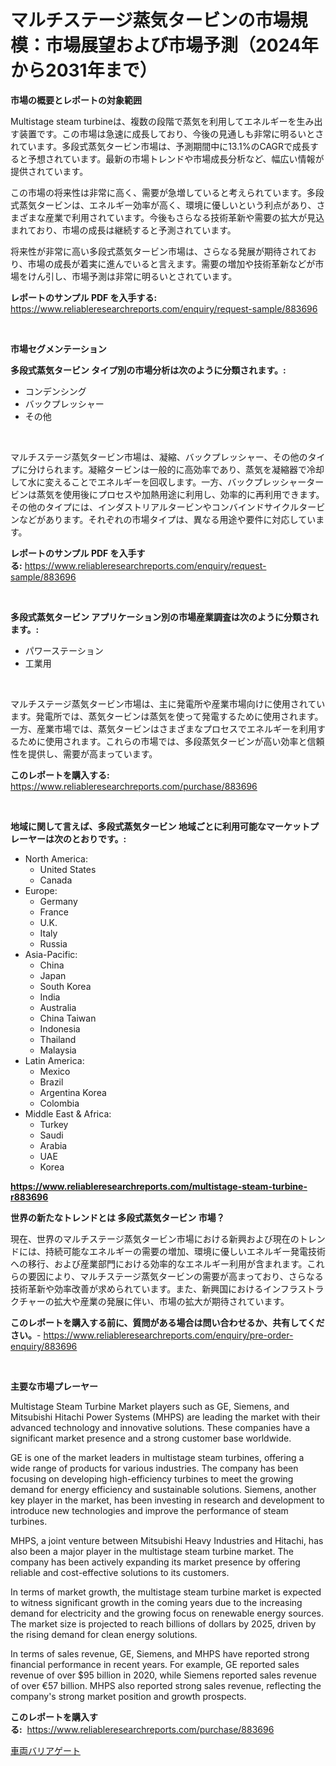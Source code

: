 <p><h1>マルチステージ蒸気タービンの市場規模：市場展望および市場予測（2024年から2031年まで）</h1></p><p><strong>市場の概要とレポートの対象範囲</strong></p>
<p><p>Multistage steam turbineは、複数の段階で蒸気を利用してエネルギーを生み出す装置です。この市場は急速に成長しており、今後の見通しも非常に明るいとされています。多段式蒸気タービン市場は、予測期間中に13.1%のCAGRで成長すると予想されています。最新の市場トレンドや市場成長分析など、幅広い情報が提供されています。</p><p>この市場の将来性は非常に高く、需要が急増していると考えられています。多段式蒸気タービンは、エネルギー効率が高く、環境に優しいという利点があり、さまざまな産業で利用されています。今後もさらなる技術革新や需要の拡大が見込まれており、市場の成長は継続すると予測されています。</p><p>将来性が非常に高い多段式蒸気タービン市場は、さらなる発展が期待されており、市場の成長が着実に進んでいると言えます。需要の増加や技術革新などが市場をけん引し、市場予測は非常に明るいとされています。</p></p>
<p><strong>レポートのサンプル PDF を入手する:</strong> <a href="https://www.reliableresearchreports.com/enquiry/request-sample/883696">https://www.reliableresearchreports.com/enquiry/request-sample/883696</a></p>
<p>&nbsp;</p>
<p><strong>市場セグメンテーション</strong></p>
<p><strong>多段式蒸気タービン タイプ別の市場分析は次のように分類されます。:</strong></p>
<p><ul><li>コンデンシング</li><li>バックプレッシャー</li><li>その他</li></ul></p>
<p>&nbsp;</p>
<p><p>マルチステージ蒸気タービン市場は、凝縮、バックプレッシャー、その他のタイプに分けられます。凝縮タービンは一般的に高効率であり、蒸気を凝縮器で冷却して水に変えることでエネルギーを回収します。一方、バックプレッシャータービンは蒸気を使用後にプロセスや加熱用途に利用し、効率的に再利用できます。その他のタイプには、インダストリアルタービンやコンバインドサイクルタービンなどがあります。それぞれの市場タイプは、異なる用途や要件に対応しています。</p></p>
<p><strong>レポートのサンプル PDF を入手する:</strong>&nbsp;<a href="https://www.reliableresearchreports.com/enquiry/request-sample/883696">https://www.reliableresearchreports.com/enquiry/request-sample/883696</a></p>
<p>&nbsp;</p>
<p><strong> 多段式蒸気タービン アプリケーション別の市場産業調査は次のように分類されます。:</strong></p>
<p><ul><li>パワーステーション</li><li>工業用</li></ul></p>
<p>&nbsp;</p>
<p><p>マルチステージ蒸気タービン市場は、主に発電所や産業市場向けに使用されています。発電所では、蒸気タービンは蒸気を使って発電するために使用されます。一方、産業市場では、蒸気タービンはさまざまなプロセスでエネルギーを利用するために使用されます。これらの市場では、多段蒸気タービンが高い効率と信頼性を提供し、需要が高まっています。</p></p>
<p><strong>このレポートを購入する:</strong>&nbsp; <a href="https://www.reliableresearchreports.com/purchase/883696">https://www.reliableresearchreports.com/purchase/883696</a></p>
<p>&nbsp;</p>
<p><strong>地域に関して言えば、多段式蒸気タービン 地域ごとに利用可能なマーケットプレーヤーは次のとおりです。:</strong></p>
<p><ul>
    <li>
        North America:
        <ul>
            <li>United States</li>
            <li>Canada</li>
        </ul>
    </li>
    <li>
        Europe:
        <ul>
            <li>Germany</li>
            <li>France</li>
            <li>U.K.</li>
            <li>Italy</li>
            <li>Russia</li>
        </ul>
    </li>
    <li>
        Asia-Pacific:
        <ul>
            <li>China</li>
            <li>Japan</li>
            <li>South Korea</li>
            <li>India</li>
            <li>Australia</li>
            <li>China Taiwan</li>
            <li>Indonesia</li>
            <li>Thailand</li>
            <li>Malaysia</li>
        </ul>
    </li>
    <li>
        Latin America:
        <ul>
            <li>Mexico</li>
            <li>Brazil</li>
            <li>Argentina Korea</li>
            <li>Colombia</li>
        </ul>
    </li>
    <li>
        Middle East & Africa:
        <ul>
            <li>Turkey</li>
            <li>Saudi</li>
            <li>Arabia</li>
            <li>UAE</li>
            <li>Korea</li>
        </ul>
    </li>
    </ul></p>
<p><strong><a href="https://www.reliableresearchreports.com/multistage-steam-turbine-r883696">https://www.reliableresearchreports.com/multistage-steam-turbine-r883696</a></strong>&nbsp;</p>
<p><strong>世界の新たなトレンドとは 多段式蒸気タービン 市場？</strong></p>
<p><p>現在、世界のマルチステージ蒸気タービン市場における新興および現在のトレンドには、持続可能なエネルギーの需要の増加、環境に優しいエネルギー発電技術への移行、および産業部門における効率的なエネルギー利用が含まれます。これらの要因により、マルチステージ蒸気タービンの需要が高まっており、さらなる技術革新や効率改善が求められています。また、新興国におけるインフラストラクチャーの拡大や産業の発展に伴い、市場の拡大が期待されています。</p></p>
<p><strong>このレポートを購入する前に、質問がある場合は問い合わせるか、共有してください。</strong>- <a href="https://www.reliableresearchreports.com/enquiry/pre-order-enquiry/883696">https://www.reliableresearchreports.com/enquiry/pre-order-enquiry/883696</a></p>
<p>&nbsp;</p>
<p><strong>主要な市場プレーヤー</strong></p>
<p><p>Multistage Steam Turbine Market players such as GE, Siemens, and Mitsubishi Hitachi Power Systems (MHPS) are leading the market with their advanced technology and innovative solutions. These companies have a significant market presence and a strong customer base worldwide.</p><p>GE is one of the market leaders in multistage steam turbines, offering a wide range of products for various industries. The company has been focusing on developing high-efficiency turbines to meet the growing demand for energy efficiency and sustainable solutions. Siemens, another key player in the market, has been investing in research and development to introduce new technologies and improve the performance of steam turbines.</p><p>MHPS, a joint venture between Mitsubishi Heavy Industries and Hitachi, has also been a major player in the multistage steam turbine market. The company has been actively expanding its market presence by offering reliable and cost-effective solutions to its customers.</p><p>In terms of market growth, the multistage steam turbine market is expected to witness significant growth in the coming years due to the increasing demand for electricity and the growing focus on renewable energy sources. The market size is projected to reach billions of dollars by 2025, driven by the rising demand for clean energy solutions.</p><p>In terms of sales revenue, GE, Siemens, and MHPS have reported strong financial performance in recent years. For example, GE reported sales revenue of over $95 billion in 2020, while Siemens reported sales revenue of over €57 billion. MHPS also reported strong sales revenue, reflecting the company's strong market position and growth prospects.</p></p>
<p><strong>このレポートを購入する:</strong>&nbsp;&nbsp;<a href="https://www.reliableresearchreports.com/purchase/883696">https://www.reliableresearchreports.com/purchase/883696</a></p>
<p><p><a href="https://github.com/nemesis2824/Market-Research-Report-List-1/blob/main/963815723628.md">車両バリアゲート</a></p></p>